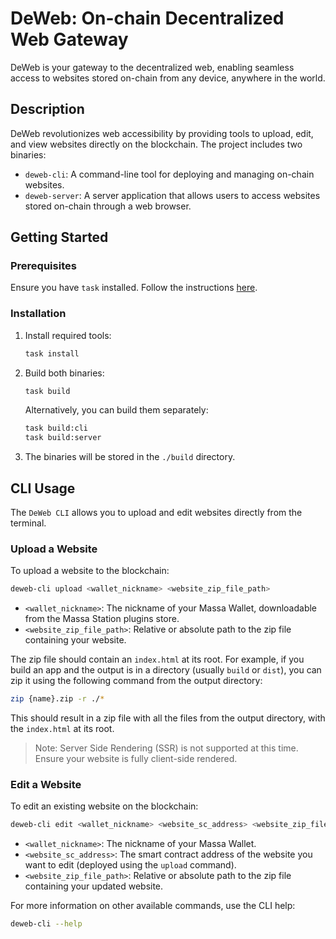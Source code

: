 # DeWeb: On-chain Decentralized Web Gateway

DeWeb is your gateway to the decentralized web, enabling seamless access to websites stored on-chain from any device, anywhere in the world.

## Description

DeWeb revolutionizes web accessibility by providing tools to upload, edit, and view websites directly on the blockchain. The project includes two binaries:
- `deweb-cli`: A command-line tool for deploying and managing on-chain websites.
- `deweb-server`: A server application that allows users to access websites stored on-chain through a web browser.

## Getting Started

### Prerequisites

Ensure you have `task` installed. Follow the instructions [here](https://taskfile.dev/installation/).

### Installation

1. Install required tools:
    ```bash
    task install
    ```

2. Build both binaries:
    ```bash
    task build
    ```

   Alternatively, you can build them separately:
    ```bash
    task build:cli
    task build:server
    ```

3. The binaries will be stored in the `./build` directory.

## CLI Usage

The `DeWeb CLI` allows you to upload and edit websites directly from the terminal.

### Upload a Website

To upload a website to the blockchain:
```bash
deweb-cli upload <wallet_nickname> <website_zip_file_path>
```

- `<wallet_nickname>`: The nickname of your Massa Wallet, downloadable from the Massa Station plugins store.
- `<website_zip_file_path>`: Relative or absolute path to the zip file containing your website.

The zip file should contain an `index.html` at its root. For example, if you build an app and the output is in a directory (usually `build` or `dist`), you can zip it using the following command from the output directory:
```bash
zip {name}.zip -r ./*
```
This should result in a zip file with all the files from the output directory, with the `index.html` at its root.

> Note: Server Side Rendering (SSR) is not supported at this time. Ensure your website is fully client-side rendered.

### Edit a Website

To edit an existing website on the blockchain:
```bash
deweb-cli edit <wallet_nickname> <website_sc_address> <website_zip_file_path>
```

- `<wallet_nickname>`: The nickname of your Massa Wallet.
- `<website_sc_address>`: The smart contract address of the website you want to edit (deployed using the `upload` command).
- `<website_zip_file_path>`: Relative or absolute path to the zip file containing your updated website.

For more information on other available commands, use the CLI help:
```bash
deweb-cli --help
```
